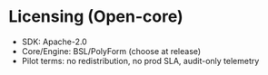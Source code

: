 # Licensing (Open-core)
- SDK: Apache-2.0
- Core/Engine: BSL/PolyForm (choose at release)
- Pilot terms: no redistribution, no prod SLA, audit-only telemetry